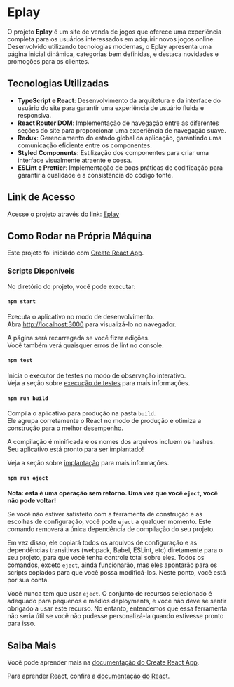 # Eplay

O projeto **Eplay** é um site de venda de jogos que oferece uma experiência completa para os usuários interessados em adquirir novos jogos online. Desenvolvido utilizando tecnologias modernas, o Eplay apresenta uma página inicial dinâmica, categorias bem definidas, e destaca novidades e promoções para os clientes.

## Tecnologias Utilizadas

- **TypeScript e React**: Desenvolvimento da arquitetura e da interface do usuário do site para garantir uma experiência de usuário fluida e responsiva.
- **React Router DOM**: Implementação de navegação entre as diferentes seções do site para proporcionar uma experiência de navegação suave.
- **Redux**: Gerenciamento do estado global da aplicação, garantindo uma comunicação eficiente entre os componentes.
- **Styled Components**: Estilização dos componentes para criar uma interface visualmente atraente e coesa.
- **ESLint e Prettier**: Implementação de boas práticas de codificação para garantir a qualidade e a consistência do código fonte.

## Link de Acesso

Acesse o projeto através do link: [Eplay](https://eplay-ecru.vercel.app)

## Como Rodar na Própria Máquina

Este projeto foi iniciado com [Create React App](https://github.com/facebook/create-react-app).

### Scripts Disponíveis

No diretório do projeto, você pode executar:

#### `npm start`

Executa o aplicativo no modo de desenvolvimento.\
Abra [http://localhost:3000](http://localhost:3000) para visualizá-lo no navegador.

A página será recarregada se você fizer edições.\
Você também verá quaisquer erros de lint no console.

#### `npm test`

Inicia o executor de testes no modo de observação interativo.\
Veja a seção sobre [execução de testes](https://facebook.github.io/create-react-app/docs/running-tests) para mais informações.

#### `npm run build`

Compila o aplicativo para produção na pasta `build`.\
Ele agrupa corretamente o React no modo de produção e otimiza a construção para o melhor desempenho.

A compilação é minificada e os nomes dos arquivos incluem os hashes.\
Seu aplicativo está pronto para ser implantado!

Veja a seção sobre [implantação](https://facebook.github.io/create-react-app/docs/deployment) para mais informações.

#### `npm run eject`

**Nota: esta é uma operação sem retorno. Uma vez que você `eject`, você não pode voltar!**

Se você não estiver satisfeito com a ferramenta de construção e as escolhas de configuração, você pode `eject` a qualquer momento. Este comando removerá a única dependência de compilação do seu projeto.

Em vez disso, ele copiará todos os arquivos de configuração e as dependências transitivas (webpack, Babel, ESLint, etc) diretamente para o seu projeto, para que você tenha controle total sobre eles. Todos os comandos, exceto `eject`, ainda funcionarão, mas eles apontarão para os scripts copiados para que você possa modificá-los. Neste ponto, você está por sua conta.

Você nunca tem que usar `eject`. O conjunto de recursos selecionado é adequado para pequenos e médios deployments, e você não deve se sentir obrigado a usar este recurso. No entanto, entendemos que essa ferramenta não seria útil se você não pudesse personalizá-la quando estivesse pronto para isso.

## Saiba Mais

Você pode aprender mais na [documentação do Create React App](https://facebook.github.io/create-react-app/docs/getting-started).

Para aprender React, confira a [documentação do React](https://reactjs.org/).
